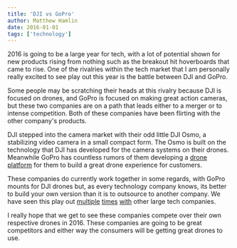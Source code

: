 ```yaml
---
title: 'DJI vs GoPro'
author: Matthew Hamlin
date: 2016-01-01
tags: ['technology']
---
```


2016 is going to be a large year for tech, with a lot of potential shown for new products rising from nothing such as the breakout hit hoverboards that came to rise. One of the rivalries within the tech market that I am personally really excited to see play out this year is the battle between DJI and GoPro.

Some people may be scratching their heads at this rivalry because DJI is focused on drones, and GoPro is focused on making great action cameras, but these two companies are on a path that leads either to a merger or to intense competition. Both of these companies have been flirting with the other company's products.

DJI stepped into the camera market with their odd little DJI Osmo, a stabilizing video camera in a small compact form. The Osmo is built on the technology that DJI has developed for the camera systems on their drones. Meanwhile GoPro has countless rumors of them developing a <a class="link link--out link--article" href="http://techcrunch.com/2015/12/27/how-gopro-is-building-its-future-drone-platform-foundations/">drone platform</a> for them to build a great drone experience for customers.

These companies do currently work together in some regards, with GoPro mounts for DJI drones but, as every technology company knows, its better to build your own version than it is to outsource to another company. We have seen this play out <a class="link link--out link--article" href="http://www.wired.com/2015/07/like-google-facebook-twitter-designs-computer-servers/">multiple</a> <a class="link link--out link--article" href="http://www.wired.com/2012/03/google-miner-helmet/">times</a> <a class="link link--out link--article" href="http://spectrum.ieee.org/cars-that-think/transportation/self-driving/uber-could-be-first-to-test-completely-driverless-cars-in-public">with</a> other large tech companies.

I really hope that we get to see these companies compete over their own respective drones in 2016. These companies are going to be great competitors and either way the consumers will be getting great drones to use.
